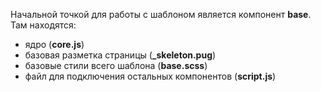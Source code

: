 Начальной точкой для работы с шаблоном является компонент **base**. Там находятся:
- ядро (**core.js**)
- базовая разметка страницы (**_skeleton.pug**)
- базовые стили всего шаблона (**base.scss**)
- файл для подключения остальных компонентов (**script.js**)

